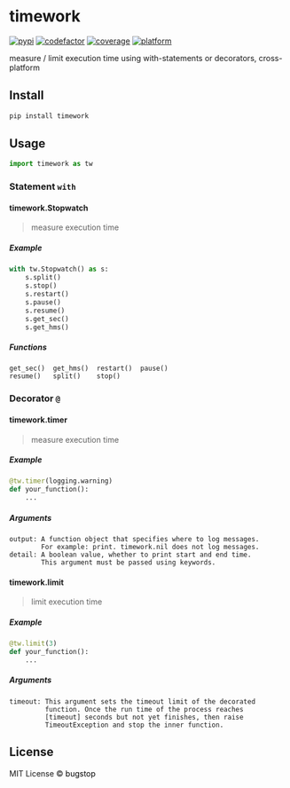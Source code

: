 # timework

[![pypi](https://img.shields.io/pypi/v/timework)](https://pypi.org/project/timework/)
[![codefactor](https://www.codefactor.io/repository/github/bugstop/python-timework/badge)](https://www.codefactor.io/repository/github/bugstop/python-timework)
[![coverage](https://coveralls.io/repos/github/bugstop/python-timework/badge.svg?branch=master)](https://coveralls.io/github/bugstop/python-timework?branch=master)
[![platform](https://img.shields.io/badge/platform-linux%20%7C%20macos%20%7C%20windows-red)](https://github.com/bugstop/python-timework)

measure / limit execution time using with-statements or decorators, cross-platform

## Install

```bash
pip install timework
```

## Usage

```python
import timework as tw
```

### Statement `with`

#### timework.Stopwatch

> measure execution time

##### Example

```python
with tw.Stopwatch() as s:
    s.split()
    s.stop()
    s.restart()
    s.pause()
    s.resume()
    s.get_sec()
    s.get_hms()
```

##### Functions

```
get_sec()  get_hms()  restart()  pause()
resume()   split()    stop()
```

### Decorator `@`

#### timework.timer

> measure execution time

##### Example

```python
@tw.timer(logging.warning)
def your_function():
    ...
```

##### Arguments

```
output: A function object that specifies where to log messages.
        For example: print. timework.nil does not log messages.
detail: A boolean value, whether to print start and end time.
        This argument must be passed using keywords.
```

#### timework.limit

> limit execution time

##### Example

```python
@tw.limit(3)
def your_function():
    ...
```

##### Arguments

```
timeout: This argument sets the timeout limit of the decorated
         function. Once the run time of the process reaches
         [timeout] seconds but not yet finishes, then raise
         TimeoutException and stop the inner function.
```

## License

MIT License &copy; <a href="https://github.com/bugstop" style="color: black !important; text-decoration: none !important;">bugstop</a>
